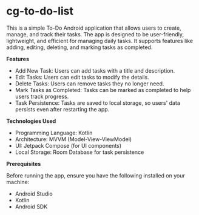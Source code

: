 # cg-to-do-list 
This is a simple To-Do Android application that allows users to create, manage, and track their tasks. The app is designed to be user-friendly, lightweight, and efficient for managing daily tasks. It supports features like adding, editing, deleting, and marking tasks as completed.

**Features**
* Add New Task: Users can add tasks with a title and description.
* Edit Tasks: Users can edit tasks to modify the details.
* Delete Tasks: Users can remove tasks they no longer need.
* Mark Tasks as Completed: Tasks can be marked as completed to help users track progress.
* Task Persistence: Tasks are saved to local storage, so users' data persists even after restarting the app.

**Technologies Used**

* Programming Language: Kotlin
* Architecture: MVVM (Model-View-ViewModel)
* UI: Jetpack Compose (for UI components)
* Local Storage: Room Database for task persistence


**Prerequisites**

Before running the app, ensure you have the following installed on your machine:

* Android Studio
* Kotlin
* Android SDK
